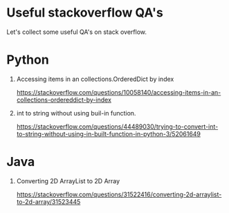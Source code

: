 # Useful stackoverflow QA's
Let's collect some useful QA's on stack overflow.

# Python
1.  Accessing items in an collections.OrderedDict by index

    https://stackoverflow.com/questions/10058140/accessing-items-in-an-collections-ordereddict-by-index
    
2.  int to string without using buil-in function.

    https://stackoverflow.com/questions/44489030/trying-to-convert-int-to-string-without-using-in-built-function-in-python-3/52061649
    
# Java
1.  Converting 2D ArrayList to 2D Array

    https://stackoverflow.com/questions/31522416/converting-2d-arraylist-to-2d-array/31523445


